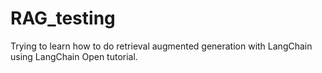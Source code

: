 # RAG_testing
Trying to learn how to do retrieval augmented generation with LangChain using LangChain Open tutorial.
